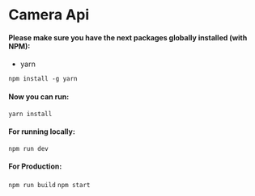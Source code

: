# Camera Api

#### Please make sure you have the next packages globally installed (with NPM):

- yarn

`npm install -g yarn`

#### Now you can run:

`yarn install`

#### For running locally:

`npm run dev`

#### For Production:

`npm run build`
`npm start`
